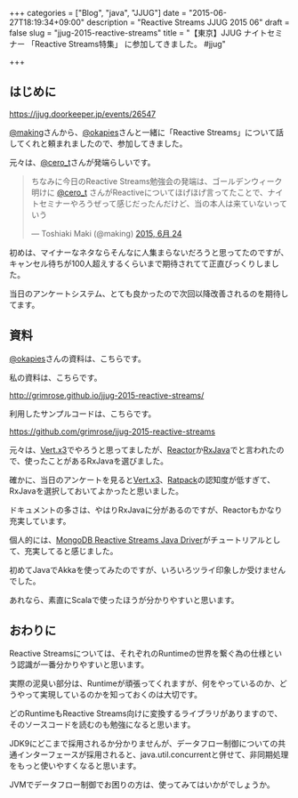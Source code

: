 +++
categories = ["Blog", "java", "JJUG"]
date = "2015-06-27T18:19:34+09:00"
description = "Reactive Streams JJUG 2015 06"
draft = false
slug = "jjug-2015-reactive-streams"
title = "【東京】JJUG ナイトセミナー 「Reactive Streams特集」 に参加してきました。 #jjug"

+++

## はじめに

https://jjug.doorkeeper.jp/events/26547

[@making](https://twitter.com/making)さんから、[@okapies]さんと一緒に「Reactive Streams」について話してくれと頼まれましたので、参加してきました。

元々は、[@cero_t](https://twitter.com/cero_t)さんが発端らしいです。

<blockquote class="twitter-tweet" lang="ja"><p lang="ja" dir="ltr">ちなみに今日のReactive Streams勉強会の発端は、ゴールデンウィーク明けに <a href="https://twitter.com/cero_t">@cero_t</a> さんがReactiveについてほげほげ言ってたことで、ナイトセミナーやろうぜって感じだったんだけど、当の本人は来ていないっていう</p>&mdash; Toshiaki Maki (@making) <a href="https://twitter.com/making/status/613702257939353600">2015, 6月 24</a></blockquote> <script async src="//platform.twitter.com/widgets.js" charset="utf-8"></script>

初めは、マイナーなネタならそんなに人集まらないだろうと思ってたのですが、キャンセル待ちが100人超えするくらいまで期待されてて正直びっくりしました。

当日のアンケートシステム、とても良かったので次回以降改善されるのを期待してます。


## 資料

[@okapies]さんの資料は、こちらです。

<script async class="speakerdeck-embed" data-id="df469560cc64424c98330aad22b19cda" data-ratio="1.33333333333333" src="//speakerdeck.com/assets/embed.js"></script>

私の資料は、こちらです。

http://grimrose.github.io/jjug-2015-reactive-streams/

利用したサンプルコードは、こちらです。

https://github.com/grimrose/jjug-2015-reactive-streams

元々は、[Vert.x3]でやろうと思ってましたが、[Reactor]か[RxJava]でと言われたので、使ったことがあるRxJavaを選びました。

確かに、当日のアンケートを見ると[Vert.x3]、[Ratpack]の認知度が低すぎて、RxJavaを選択しておいてよかったと思いました。

ドキュメントの多さは、やはりRxJavaに分があるのですが、Reactorもかなり充実しています。

個人的には、[MongoDB Reactive Streams Java Driver]がチュートリアルとして、充実してると感じました。

初めてJavaでAkkaを使ってみたのですが、いろいろツライ印象しか受けませんでした。

あれなら、素直にScalaで使ったほうが分かりやすいと思います。


## おわりに

Reactive Streamsについては、それぞれのRuntimeの世界を繋ぐ為の仕様という認識が一番分かりやすいと思います。

実際の泥臭い部分は、Runtimeが頑張ってくれますが、何をやっているのか、どうやって実現しているのかを知っておくのは大切です。

どのRuntimeもReactive Streams向けに変換するライブラリがありますので、そのソースコードを読むのも勉強になると思います。

JDK9にどこまで採用されるか分かりませんが、データフロー制御についての共通インターフェースが採用されると、java.util.concurrentと併せて、非同期処理をもっと使いやすくなると思います。

JVMでデータフロー制御でお困りの方は、使ってみてはいかがでしょうか。

[@okapies]: https://twitter.com/okapies
[Vert.x3]: http://vertx.io
[Reactor]: http://projectreactor.io
[RxJava]: http://reactivex.io
[Ratpack]: http://ratpack.io
[MongoDB Reactive Streams Java Driver]: http://mongodb.github.io/mongo-java-driver-reactivestreams/
